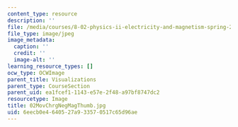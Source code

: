 ```yaml
---
content_type: resource
description: ''
file: /media/courses/8-02-physics-ii-electricity-and-magnetism-spring-2007/6eecb0e4640527a933570517c65d96ae_02MovChrgNegMagThumb.jpg
file_type: image/jpeg
image_metadata:
  caption: ''
  credit: ''
  image-alt: ''
learning_resource_types: []
ocw_type: OCWImage
parent_title: Visualizations
parent_type: CourseSection
parent_uid: ea1fcef1-1143-e57e-2f48-a97bf8747dc2
resourcetype: Image
title: 02MovChrgNegMagThumb.jpg
uid: 6eecb0e4-6405-27a9-3357-0517c65d96ae
---
```

